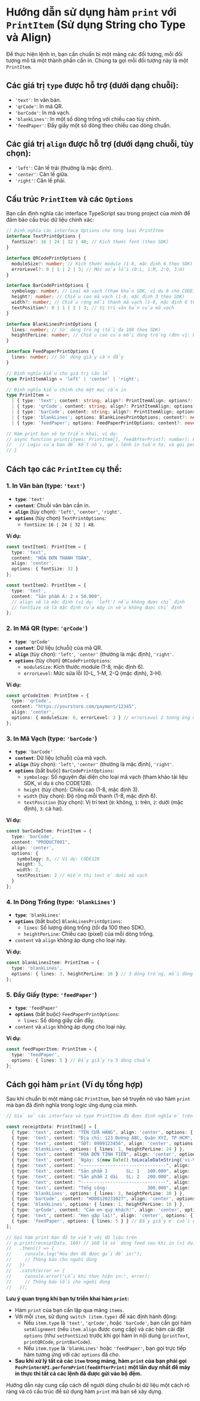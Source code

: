 # Hướng dẫn sử dụng hàm `print` với `PrintItem` (Sử dụng String cho Type và Align)

Để thực hiện lệnh in, bạn cần chuẩn bị một mảng các đối tượng, mỗi đối tượng mô tả một thành phần cần in. Chúng ta gọi mỗi đối tượng này là một `PrintItem`.

## Các giá trị `type` được hỗ trợ (dưới dạng chuỗi):

*   `'text'`: In văn bản.
*   `'qrCode'`: In mã QR.
*   `'barCode'`: In mã vạch.
*   `'blankLines'`: In một số dòng trống với chiều cao tùy chỉnh.
*   `'feedPaper'`: Đẩy giấy một số dòng theo chiều cao dòng chuẩn.

## Các giá trị `align` được hỗ trợ (dưới dạng chuỗi, tùy chọn):

*   `'left'`: Căn lề trái (thường là mặc định).
*   `'center'`: Căn lề giữa.
*   `'right'`: Căn lề phải.

## Cấu trúc `PrintItem` và các `Options`

Bạn cần định nghĩa các interface TypeScript sau trong project của mình để đảm bảo cấu trúc dữ liệu chính xác:

```typescript
// Định nghĩa các interface Options cho từng loại PrintItem
interface TextPrintOptions {
  fontSize?: 16 | 24 | 32 | 48; // Kích thước font (theo SDK)
}

interface QRCodePrintOptions {
  moduleSize?: number; // Kích thước module (1-8, mặc định 6 theo SDK)
  errorLevel?: 0 | 1 | 2 | 3; // Mức sửa lỗi (0:L, 1:M, 2:Q, 3:H)
}

interface BarCodePrintOptions {
  symbology: number; // Loại mã vạch (tham khảo SDK, ví dụ 8 cho CODE128)
  height?: number; // Chiều cao mã vạch (1-8, mặc định 3 theo SDK)
  width?: number; // Chiều rộng mỗi thanh mã vạch (1-8, mặc định 6 theo SDK)
  textPosition?: 0 | 1 | 2 | 3; // Vị trí văn bản của mã vạch
}

interface BlankLinesPrintOptions {
  lines: number; // Số dòng trống (tối đa 100 theo SDK)
  heightPerLine: number; // Chiều cao của mỗi dòng trống (đơn vị: Pixel)
}

interface FeedPaperPrintOptions {
  lines: number; // Số dòng giấy cần đẩy
}

// Định nghĩa kiểu cho giá trị căn lề
type PrintItemAlign = 'left' | 'center' | 'right';

// Định nghĩa kiểu chính cho một mục cần in
type PrintItem =
  | { type: 'text'; content: string; align?: PrintItemAlign; options?: TextPrintOptions; }
  | { type: 'qrCode'; content: string; align?: PrintItemAlign; options?: QRCodePrintOptions; }
  | { type: 'barCode'; content: string; align?: PrintItemAlign; options: BarCodePrintOptions; } // `options.symbology` là bắt buộc
  | { type: 'blankLines'; options: BlankLinesPrintOptions; content?: never; align?: never; }
  | { type: 'feedPaper'; options: FeedPaperPrintOptions; content?: never; align?: never; };

// Hàm print bạn sẽ tự triển khai, ví dụ:
// async function print(items: PrintItem[], feedAfterPrint?: number): Promise<void> {
//   // Logic của bạn để kết nối, gửi lệnh in tuần tự, và gọi performPrint sẽ ở đây
// } 
```

## Cách tạo các `PrintItem` cụ thể:

### 1. In Văn bản (type: `'text'`)
*   **`type`**: `'text'`
*   **`content`**: Chuỗi văn bản cần in.
*   **`align`** (tùy chọn): `'left'`, `'center'`, `'right'`.
*   **`options`** (tùy chọn) `TextPrintOptions`:
    *   `fontSize`: `16 | 24 | 32 | 48`.

**Ví dụ:**
```typescript
const textItem1: PrintItem = {
  type: 'text',
  content: "HÓA ĐƠN THANH TOÁN",
  align: 'center',
  options: { fontSize: 32 }
};

const textItem2: PrintItem = {
  type: 'text',
  content: "Sản phẩm A: 2 x 50.000",
  // align sẽ là mặc định (ví dụ: 'left') nếu không được chỉ định
  // fontSize sẽ là mặc định của máy in nếu không được chỉ định
};
```

### 2. In Mã QR (type: `'qrCode'`)
*   **`type`**: `'qrCode'`
*   **`content`**: Dữ liệu (chuỗi) của mã QR.
*   **`align`** (tùy chọn): `'left'`, `'center'` (thường là mặc định), `'right'`.
*   **`options`** (tùy chọn) `QRCodePrintOptions`:
    *   `moduleSize`: Kích thước module (1-8, mặc định 6).
    *   `errorLevel`: Mức sửa lỗi (0-L, 1-M, 2-Q (mặc định), 3-H).

**Ví dụ:**
```typescript
const qrCodeItem: PrintItem = {
  type: 'qrCode',
  content: "https://yourstore.com/payment/12345",
  align: 'center',
  options: { moduleSize: 6, errorLevel: 2 } // errorLevel 2 tương ứng mức 'Q'
};
```

### 3. In Mã Vạch (type: `'barCode'`)
*   **`type`**: `'barCode'`
*   **`content`**: Dữ liệu (chuỗi) của mã vạch.
*   **`align`** (tùy chọn): `'left'`, `'center'` (thường là mặc định), `'right'`.
*   **`options`** (bắt buộc) `BarCodePrintOptions`:
    *   `symbology`: Số nguyên đại diện cho loại mã vạch (tham khảo tài liệu SDK, ví dụ `8` cho CODE128).
    *   `height` (tùy chọn): Chiều cao (1-8, mặc định 3).
    *   `width` (tùy chọn): Độ rộng mỗi thanh (1-8, mặc định 6).
    *   `textPosition` (tùy chọn): Vị trí text (`0`: không, `1`: trên, `2`: dưới (mặc định), `3`: cả hai).

**Ví dụ:**
```typescript
const barCodeItem: PrintItem = {
  type: 'barCode',
  content: "PRODUCT001",
  align: 'center',
  options: {
    symbology: 8, // Ví dụ: CODE128
    height: 5,
    width: 2,
    textPosition: 2 // Hiển thị text ở dưới mã vạch
  }
};
```

### 4. In Dòng Trống (type: `'blankLines'`)
*   **`type`**: `'blankLines'`
*   **`options`** (bắt buộc) `BlankLinesPrintOptions`:
    *   `lines`: Số lượng dòng trống (tối đa 100 theo SDK).
    *   `heightPerLine`: Chiều cao (pixel) của mỗi dòng trống.
*   `content` và `align` không áp dụng cho loại này.

**Ví dụ:**
```typescript
const blankLinesItem: PrintItem = {
  type: 'blankLines',
  options: { lines: 3, heightPerLine: 16 } // 3 dòng trống, mỗi dòng cao 16 pixel
};
```

### 5. Đẩy Giấy (type: `'feedPaper'`)
*   **`type`**: `'feedPaper'`
*   **`options`** (bắt buộc) `FeedPaperPrintOptions`:
    *   `lines`: Số dòng giấy cần đẩy.
*   `content` và `align` không áp dụng cho loại này.

**Ví dụ:**
```typescript
const feedPaperItem: PrintItem = {
  type: 'feedPaper',
  options: { lines: 5 } // Đẩy giấy ra 5 dòng chuẩn
};
```

## Cách gọi hàm `print` (Ví dụ tổng hợp)

Sau khi chuẩn bị một mảng các `PrintItem`, bạn sẽ truyền nó vào hàm `print` mà bạn đã định nghĩa trong logic ứng dụng của mình.

```typescript
// Giả sử các interface và type PrintItem đã được định nghĩa ở trên.

const receiptData: PrintItem[] = [
  { type: 'text', content: "TÊN CỬA HÀNG", align: 'center', options: { fontSize: 32 } },
  { type: 'text', content: "Địa chỉ: 123 Đường ABC, Quận XYZ, TP HCM", align: 'center', options: { fontSize: 16 } },
  { type: 'text', content: "SĐT: 0909123456", align: 'center', options: { fontSize: 16 } },
  { type: 'blankLines', options: { lines: 1, heightPerLine: 24 } },
  { type: 'text', content: "HÓA ĐƠN TÍNH TIỀN", align: 'center', options: { fontSize: 24 } },
  { type: 'text', content: `Ngày: ${new Date().toLocaleDateString('vi-VN')}`, align: 'left' },
  { type: 'text', content: "--------------------------------", align: 'center' },
  { type: 'text', content: "Sản phẩm 1       SL: 1   100.000", align: 'left' },
  { type: 'text', content: "Sản phẩm 2 dài   SL: 2   200.000", align: 'left' },
  { type: 'text', content: "--------------------------------", align: 'center' },
  { type: 'text', content: "Tổng cộng:               300.000", align: 'right', options: { fontSize: 24 } },
  { type: 'blankLines', options: { lines: 1, heightPerLine: 30 } },
  { type: 'barCode', content: "HD00120231027", align: 'center', options: { symbology: 8, height: 4, width: 2, textPosition: 0 } },
  { type: 'blankLines', options: { lines: 1, heightPerLine: 10 } },
  { type: 'qrCode', content: "Cảm ơn quý khách!", align: 'center', options: { moduleSize: 4 } },
  { type: 'text', content: "Hẹn gặp lại!", align: 'center', options: { fontSize: 16 } },
  { type: 'feedPaper', options: { lines: 5 } } // Đẩy giấy ở cuối để dễ xé
];

// Gọi hàm print bạn đã tự viết với dữ liệu trên
// p.print(receiptData, 160) // 160 là số dòng feed sau khi in (ví dụ)
//   .then(() => {
//     console.log("Hóa đơn đã được gửi để in!");
//     // Thông báo cho người dùng
//   })
//   .catch(error => {
//     console.error("Lỗi khi thực hiện in:", error);
//     // Thông báo lỗi cho người dùng
//   });
```

**Lưu ý quan trọng khi bạn tự triển khai hàm `print`:**

*   Hàm `print` của bạn cần lặp qua mảng `items`.
*   Với mỗi `item`, sử dụng `switch (item.type)` để xác định hành động:
    *   Nếu `item.type` là `'text'`, `'qrCode'`, hoặc `'barCode'`, bạn cần gọi hàm `setAlignment` (nếu `item.align` được cung cấp) và các hàm cài đặt `options` (như `setFontSize`) trước khi gọi hàm in nội dung (`printText`, `printQRCode`, `printBarCode`).
    *   Nếu `item.type` là `'blankLines'` hoặc `'feedPaper'`, bạn gọi trực tiếp hàm tương ứng với các `options` đã cho.
*   **Sau khi xử lý tất cả các `item` trong mảng, hàm `print` của bạn phải gọi `PosPrinterAPI.performPrint(feedAfterPrint)` một lần duy nhất để máy in thực thi tất cả các lệnh đã được gửi vào bộ đệm.**

Hướng dẫn này cung cấp cách để người dùng chuẩn bị dữ liệu một cách rõ ràng và có cấu trúc để sử dụng hàm `print` mà bạn sẽ xây dựng.
```
